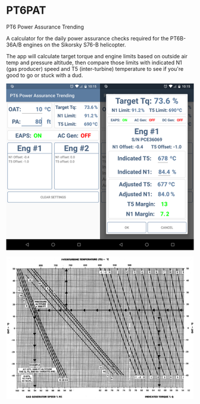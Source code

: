 # PT6PAT
PT6 Power Assurance Trending

A calculator for the daily power assurance checks required for the PT6B-36A/B engines on the Sikorsky S76-B helicopter.

The app will calculate target torque and engine limits based on outside air temp and pressure altitude, then compare those limits with indicated N1 (gas producer) speed and T5 (inter-turbine) temperature to see if you're good to go or stuck with a dud.

![Alt text](pt6pat.png?raw=true)

![Alt text](pt6_power_chart.png?raw=true)
